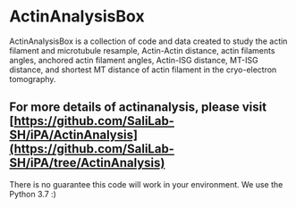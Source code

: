 # ActinAnalysisBox

ActinAnalysisBox is a collection of code and data created to study the  actin filament and microtubule resample, Actin-Actin distance, actin filaments angles, anchored actin filament angles, Actin-ISG distance, MT-ISG distance, and shortest MT distance of actin filament in the cryo-electron tomography.

For more details of actinanalysis, please visit   
[https://github.com/SaliLab-SH/iPA/ActinAnalysis](https://github.com/SaliLab-SH/iPA/tree/ActinAnalysis)
---
There is no guarantee this code will work in your environment. We use the Python 3.7 :)
